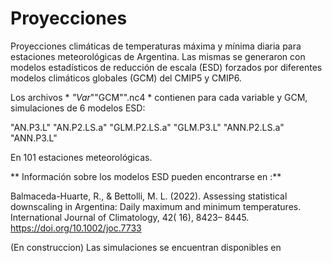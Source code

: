 # Proyecciones
Proyecciones climáticas de temperaturas máxima y mínima diaria para estaciones meteorológicas de Argentina. Las mismas se generaron con modelos estadísticos de reducción de escala (ESD) forzados por diferentes modelos climáticos globales (GCM) del CMIP5 y CMIP6.

Los archivos * _"Var_""GCM"".nc4 *  contienen para cada variable y GCM, simulaciones de 6 modelos ESD:

"AN.P3.L"     "AN.P2.LS.a"  "GLM.P2.LS.a" "GLM.P3.L"    "ANN.P2.LS.a" "ANN.P3.L" 

En 101 estaciones meteorológicas. 

** Información sobre los modelos ESD pueden encontrarse en :**

Balmaceda-Huarte, R., & Bettolli, M. L. (2022). Assessing statistical downscaling in Argentina: Daily maximum and minimum temperatures. International Journal of Climatology, 42( 16), 8423– 8445. https://doi.org/10.1002/joc.7733

(En construccion)
Las simulaciones se encuentran disponibles en 
